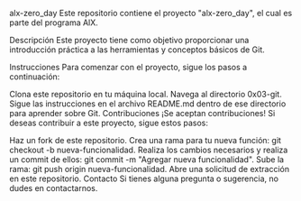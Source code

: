 alx-zero_day
Este repositorio contiene el proyecto "alx-zero_day", el cual es parte del programa AlX.

Descripción
Este proyecto tiene como objetivo proporcionar una introducción práctica a las herramientas y conceptos básicos de Git.

Instrucciones
Para comenzar con el proyecto, sigue los pasos a continuación:

Clona este repositorio en tu máquina local.
Navega al directorio 0x03-git.
Sigue las instrucciones en el archivo README.md dentro de ese directorio para aprender sobre Git.
Contribuciones
¡Se aceptan contribuciones! Si deseas contribuir a este proyecto, sigue estos pasos:

Haz un fork de este repositorio.
Crea una rama para tu nueva función: git checkout -b nueva-funcionalidad.
Realiza los cambios necesarios y realiza un commit de ellos: git commit -m "Agregar nueva funcionalidad".
Sube la rama: git push origin nueva-funcionalidad.
Abre una solicitud de extracción en este repositorio.
Contacto
Si tienes alguna pregunta o sugerencia, no dudes en contactarnos.
